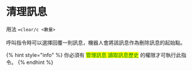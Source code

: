 # 清理訊息

用法 `=clear/c <數量>`\
\
呼叫指令時可以選擇回覆一則訊息，機器人會將該訊息作為刪除訊息的起始點。

{% hint style="info" %}
你必須有 <mark style="color:green;">管理訊息 讀取訊息歷史</mark> 的權限才可執行此指令。
{% endhint %}
